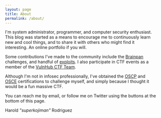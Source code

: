 ```yaml
---
layout: page
title: About
permalink: /about/
---
```


I'm system administrator, programmer, and computer security enthusiast. This blog was started as a means to encourage me to continuously learn new and cool things, and to share it with others who might find it interesting. An online portfolio if you will.  

Some contributions I've made to the community include the [Brainpan](https://www.vulnhub.com/?q=Brainpan&sort=date-asc&type=vm) challenges, and handful of [exploits](http://www.exploit-db.com/author/?a=5530). I also participate in CTF events as a member of the [VulnHub CTF Team](https://ctf-team.vulnhub.com). 

Although I'm not in infosec professionally, I've obtained the [OSCP](http://www.offensive-security.com/information-security-certifications/oscp-offensive-security-certified-professional/) and [OSCE](http://www.offensive-security.com/information-security-certifications/osce-offensive-security-certified-expert/) certifications to challenge myself, and simply because I thought it would be a fun massive CTF. 

You can reach me by email, or follow me on Twitter using the buttons at the bottom of this page. 

Harold *"superkojiman"* Rodriguez

